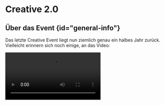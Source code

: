 <primary-label ref="event-upcoming" />
<secondary-label ref="creative2-mc-version" />
<secondary-label ref="creative2-date" />

# Creative 2.0

## Über das Event {id="general-info"}

Das letzte Creative Event liegt nun ziemlich genau ein halbes Jahr zurück. \
Vielleicht erinnern sich noch einige, an das Video:

<video src="https://www.youtube.com/watch?v=7l1js8HDF8s"/>

Seitdem sind hunderte neue Spieler auf den Server gekommen und es haben sich etliche neue Gruppen gebildet. Daher möchten wir dieses Event noch einmal wiederholen!

Diesmal wird das Event jedoch nicht nur 24 Stunden laufen, sondern volle 7 Tage!
Darüber hinaus werden dieses Mal keine Schematics erlaubt sein. Ihr müsst also zeigen, was ihr wirklich könnt.
Um euch mehr Freiraum beim Gestalten eurer Bauwerke zu ermöglichen, wird außerdem die Bauhöhe in diesem Event auf `1024` Blöcke erhöht.
Es wird spannend zu sehen, was ihr alles innerhalb einer ganzen Woche erschaffen könnt.


## Geänderte Regeln {id="rules"}

> Neben den allgemeinen Serverregeln, welche ihr [hier](rules.md) einsehen k&ouml;nnt, gilt folgender Zusatz:
>
> In diesem Event ist die Nutzung von **Litematica und / oder anderen Schematic Mods nicht gestattet** und kann zu einem Ausschluss führen!
>
{style="warning" title="Es gibt geänderte Regeln speziell für dieses Event!"}

### Geänderte Mechaniken {id="changed-mechanics"}

Um den Server stabil zu halten und den Supportaufwand zu minimieren, wurden für das Event einige Mechaniken geändert oder deaktiviert.

- Ihr könnt keine Items droppen / aufheben
- Der Nether und das End sind deaktiviert
- Es stehen grundsätzlich nur Items zur Verfügung, die es auch "normal" gibt. Es können keine Custom Items z. B. aus dem Singleplayer genutzt werden
- Mit Ausnahme von ArmorStands und ItemFrames gibt es keine Entities und es können auch keine gespawned werden
- Einige Blöcke werden nicht getickt. Dies betrifft z. B. LeafDecay, CropGrowth und FarmlandMoisture

### Teleportation {id="teleportation"}

Um euch das Zusammenspiel zu erleichtern, habt ihr bei diesem Event die Möglichkeit, euch mit `/tpa <Spieler>` zu euren Freunden zu teleportieren.

Darüber hinaus könnt ihr euch mit `/sethome` einen Home-Punkt setzen und euch mit `/home` dorthin zurück teleportieren.

> **Achtung:** Ihr könnt diese Befehle nur alle 10 Minuten verwenden!
>
{style="note"}

### VoiceChat {id="voicechat"}

In diesem Event steht euch ein Ingame-VoiceChat zur Verfügung, über welchen ihr mit anderen Spielern sprechen könnt.

Um den VoiceChat benutzen zu können, müsst ihr euch die SimpleVoiceChat Mod installieren.

Den Download der Mod findet ihr hier: [SimpleVoiceChat](https://modrinth.com/plugin/simple-voice-chat)


## Q&amp;A {id="q-a"}

{collapsible="true" default-state="collapsed"}
Wann beginnt das Event? {id="event-date"}
: Das Event läuft voraussichtlich vom **15.02.2025 - 16:00 Uhr** bis zum **17.02.2025 - 16:00 Uhr**.

Welche Version von Minecraft wird benötigt? {id="event-mc-version"}
: Das Event wird in der Version **1.21.4** stattfinden.

Was passiert, wenn ich gegen die Regeln verstoße? {id="event-rules"}
: Regelverstöße werden ernst genommen und können zum dauerhaften Ausschluss vom gesamten Server führen. Haltet euch
bitte an die Regeln, um ein faires und spaßiges Event für alle zu gewährleisten und beachtet die Eventspezifischen Regeln für dieses Event!

Kann man auch später noch dem Event beitreten? {id="event-join-later"}
: Ja, auch wenn das Event bereits begonnen hat, kannst du jederzeit dem Event beitreten. Wenn allerdings die maximale
Spieleranzahl erreicht ist, kann es sein, dass du dich in die Warteschlange einreihen musst.